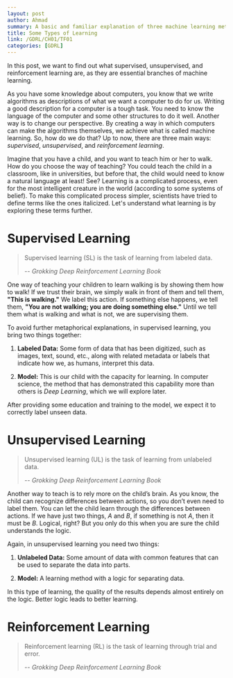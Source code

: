 ```yaml
---
layout: post
author: Ahmad
summary: A basic and familiar explanation of three machine learning methods
title: Some Types of Learning
link: /GDRL/CH01/TF01
categories: [GDRL]
---
```


In this post, we want to find out what supervised, unsupervised, and reinforcement learning are, as they are essential branches of machine learning.

As you have some knowledge about computers, you know that we write algorithms as descriptions of what we want a computer to do for us. Writing a good description for a computer is a tough task. You need to know the language of the computer and some other structures to do it well. Another way is to change our perspective. By creating a way in which computers can make the algorithms themselves, we achieve what is called machine learning. So, how do we do that? Up to now, there are three main ways: *supervised*, *unsupervised*, and *reinforcement learning*.

Imagine that you have a child, and you want to teach him or her to walk. How do you choose the way of teaching? You could teach the child in a classroom, like in universities, but before that, the child would need to know a natural language at least! See? Learning is a complicated process, even for the most intelligent creature in the world (according to some systems of belief). To make this complicated process simpler, scientists have tried to define terms like the ones italicized. Let's understand what learning is by exploring these terms further.

# Supervised Learning
> Supervised learning (SL) is the task of learning from labeled data.
>
> -- <cite>Grokking Deep Reinforcement Learning Book</cite>

One way of teaching your children to learn walking is by showing them how to walk! If we trust their brain, we simply walk in front of them and tell them, **"This is walking."** We label this action. If something else happens, we tell them, **"You are not walking; you are doing something else."** Until we tell them what is walking and what is not, we are supervising them.

To avoid further metaphorical explanations, in supervised learning, you bring two things together:

1. **Labeled Data:** Some form of data that has been digitized, such as images, text, sound, etc., along with related metadata or labels that indicate how we, as humans, interpret this data.

2. **Model:** This is our child with the capacity for learning. In computer science, the method that has demonstrated this capability more than others is *Deep Learning*, which we will explore later.


After providing some education and training to the model, we expect it to correctly label unseen data.


# Unsupervised Learning
> Unsupervised learning (UL) is the task of learning from unlabeled data.
>
> -- <cite>Grokking Deep Reinforcement Learning Book</cite>

Another way to teach is to rely more on the child’s brain. As you know, the child can recognize differences between actions, so you don’t even need to label them. You can let the child learn through the differences between actions. If we have just two things, $A$ and $B$, if something is not $A$, then it must be $B$. Logical, right? But you only do this when you are sure the child understands the logic.

Again, in unsupervised learning you need two things:

1. **Unlabeled Data:** Some amount of data with common features that can be used to separate the data into parts.

2. **Model:** A learning method with a logic for separating data.

In this type of learning, the quality of the results depends almost entirely on the logic. Better logic leads to better learning.


# Reinforcement Learning
> Reinforcement learning (RL) is the task of learning through trial and error.
>
> -- <cite>Grokking Deep Reinforcement Learning Book</cite>